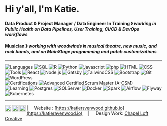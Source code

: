 # Hi y'all, I'm Katie. 

#### Data Product & Project Manager / Data Engineer In Training &#12299; _working in Public Health on Data Pipelines, User Training, CI/CD & DevOps workflows_
#### Musician &#12299; _working with woodwinds in musical theatre, new music, and rock bands, and on MainStage programming and patch customizations_


----

![Languages](https://img.shields.io/static/v1?label=&message=Languages:&color=606060&style=flat)
![SQL](https://img.shields.io/static/v1?logo=sql&label=&message=SQL&color=A9225C&logoColor=AAA&style=flat)
![R](https://img.shields.io/static/v1?logo=R&label=&message=R&color=A9225C&logoColor=AAA&style=flat)
![Python](https://img.shields.io/static/v1?logo=python&label=&message=Python&color=A9225C&logoColor=AAA&style=flat)
![Javascript](https://img.shields.io/static/v1?logo=JavaScript&label=&message=Javascript&color=A9225C&logoColor=AAA&style=flat)
![php](https://img.shields.io/static/v1?logo=php&label=&message=php&color=A9225C&logoColor=AAA&style=flat)
![HTML](https://img.shields.io/static/v1?logo=html&label=&message=HTML&color=A9225C&logoColor=AAA&style=flat)
![CSS](https://img.shields.io/static/v1?logo=css&label=&message=CSS&color=A9225C&logoColor=AAA&style=flat)
<br />
![Tools](https://img.shields.io/static/v1?label=&message=Tools:&color=606060&style=flat)
![React](https://img.shields.io/static/v1?logo=react&label=&message=React&color=A9225C&logoColor=AAA&style=flat)
![Node.js](https://img.shields.io/static/v1?logo=nodedotjs&label=&message=Node%2ejs&color=A9225C&logoColor=AAA&style=flat)
![Gatsby](https://img.shields.io/static/v1?logo=gatsby&label=&message=Gatsby&color=A9225C&logoColor=AAA&style=flat)
![TailwindCSS](https://img.shields.io/static/v1?logo=tailwindcss&label=&message=Tailwind%20CSS&color=A9225C&logoColor=AAA&style=flat)
![Bootstrap](https://img.shields.io/static/v1?logo=bootstrap&label=&message=Bootstrap&color=A9225C&logoColor=AAA&style=flat)
![Git](https://img.shields.io/static/v1?logo=git&label=&message=Git&color=A9225C&logoColor=AAA&style=flat)
![WordPress](https://img.shields.io/static/v1?logo=wordpress&label=&message=WordPress&color=A9225C&logoColor=AAA&style=flat)
<br />
![Certifications](https://img.shields.io/static/v1?label=&message=Certifications:&color=606060&style=flat)
![Advanced Certified Scrum Master (A-CSM)](https://img.shields.io/static/v1?logo=scrumalliance&label=&message=Advanced%20Certified%20ScrumMaster&color=A9225C&logoColor=AAA&style=flat)
<br />
![Learning](https://img.shields.io/static/v1?label=&message=Learning:&color=606060&style=flat)
![Postgres](https://img.shields.io/static/v1?logo=postgreSQL&label=&message=PostgreSQL&color=4A154B&logoColor=AAA&style=flat)
![SQLServer](https://img.shields.io/static/v1?logo=microsoftsqlserver&label=&message=Microsoft%20SQL%20Server&color=4A154B&logoColor=AAA&style=flat)
![Docker](https://img.shields.io/static/v1?logo=docker&label=&message=Docker&color=4A154B&logoColor=AAA&style=flat)
![Spark](https://img.shields.io/static/v1?logo=apache-spark&label=&message=Spark&color=4A154B&logoColor=AAA&style=flat)
![Airflow](https://img.shields.io/static/v1?logo=apache-spark&label=&message=Airflow&color=4A154B&logoColor=AAA&style=flat)
![Flyway](https://img.shields.io/static/v1?logo=flyway&label=&message=Flyway&color=4A154B&logoColor=AAA&style=flat)
![Kubernetes](https://img.shields.io/static/v1?logo=kubernetes&label=&message=Kubernetes&color=4A154B&logoColor=AAA&style=flat)

----

<a href="[https://twitter.com/katieravenwood](https://www.threads.net/@clarikatie)">
  <img align="left" alt="Katie Ravenwood on Threads" width="20px" src="https://simpleicons.now.sh/threads/A9225C" />
</a>
<a href="https://www.instagram.com/clarikatie/">
  <img align="left" alt="Katie's Instagram" width="20px" src="https://simpleicons.now.sh/instagram/A9225C" />
</a>
<a href="https://linkedin.com/in/katieravenwood">
  <img align="left" alt="Katie's LinkedIn" width="20px" src="https://simpleicons.now.sh/linkedin/A9225C" />
</a>

| &nbsp;&nbsp;&nbsp; Website : [https://katieravenwood.github.io](https://katieravenwood.io) &nbsp;&nbsp;&nbsp; | &nbsp;&nbsp;&nbsp; Design Work: [Chapel Loft Creative](https://chapelloftcreative.com)
